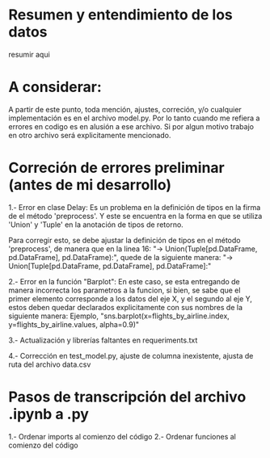 # Resumen y entendimiento de los datos

resumir aqui

# A considerar:
A partir de este punto, toda mención, ajustes, correción, y/o cualquier implementación es en el archivo model.py. Por lo tanto cuando me refiera a errores en codigo es en alusión a ese archivo.
Si por algun motivo trabajo en otro archivo será explicitamente mencionado.

# Correción de errores preliminar (antes de mi desarrollo) 

1.- Error en clase Delay: Es un problema en la definición de tipos en la firma de el método 'preprocess'. Y este se encuentra en la forma en que se utiliza 'Union' y 'Tuple' en la anotación de tipos de retorno.

Para corregir esto, se debe ajustar la definición de tipos en el método 'preprocess', de manera que en la linea 16: "-> Union(Tuple[pd.DataFrame, pd.DataFrame], pd.DataFrame):", quede de la siguiente manera: "-> Union[Tuple[pd.DataFrame, pd.DataFrame], pd.DataFrame]:"

2.- Error en la función "Barplot": En este caso, se esta entregando de manera incorrecta los parametros a la funcion, si bien, se sabe que el primer elemento corresponde a los datos del eje X, y el segundo al eje Y, estos deben quedar declarados explicitamente con sus nombres de la siguiente manera: Ejemplo, "sns.barplot(x=flights_by_airline.index, y=flights_by_airline.values, alpha=0.9)"

3.- Actualización y librerías faltantes en requeriments.txt

4.- Corrección en test_model.py, ajuste de columna inexistente, ajusta de ruta del archivo data.csv

# Pasos de transcripción del archivo .ipynb a .py

1.- Ordenar imports al comienzo del código
2.- Ordenar funciones al comienzo del código